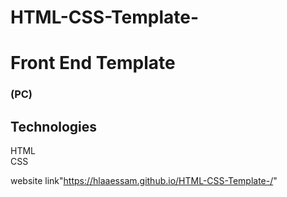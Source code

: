# HTML-CSS-Template-

<h1>Front End Template <h3>(PC)</h3></h1>

<h2>Technologies</h2>
      HTML <br>
      CSS  <br>
      
website link"https://hlaaessam.github.io/HTML-CSS-Template-/" 
